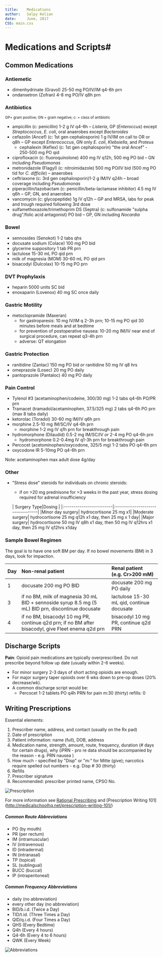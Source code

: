```yaml
---
title:    Medications 
author:   Salpy Kelian  
date:     June, 2017  
CSS: main.css  
---
```


# Medications and Scripts#

## Common Medications ##
	
### Antiemetic ###

* dimenhydrinate (Gravol) 25-50 mg PO/IV/IM q4-6h prn	
* ondansetron (Zofran) 4-8 mg PO/IV q8h prn

 ### Antibiotics ###

<small>GP= gram positive; GN = gram negative; c: = class of antibiotic</small>

* ampicillin (c: penicillin) 1-2 g IV q4-6h – *Listeria*, GP (*Enteroccus*) except *Streptococcus*, *E. coli*, oral anaerobes except *Bacteroides*
* cefazolin (Ancef) (c: 1st gen cephalosporin) 1 g IV/IM on call to OR or q8h – GP except *Enterococcus*, GN only *E. coli*, *Klebsiella*, and *Proteus*
	* cephalexin (Keflex) (c: 1st gen cephalosporin) "the oral Ancef" - 250-500 mg PO qid
* ciprofloxacin (c: fluoroquinolone) 400 mg IV q12h, 500 mg PO bid – GN including *Pseudomonas*
* metronidazole (Flagyl) (c: nitroimidazole) 500 mg PO/IV bid (500 mg PO tid for *C. difficile*) – anaerobes
* ceftriaxone (c: 3rd gen cephalosporin)1-2 g IM/IV q24h – broad coverage including *Pseudomonas*
*  piperacillin/tazobactam (c: penicillin/beta-lactamase inhibitor) 4.5 mg IV q6h – GP, GN, and anaerobes
*  vancomycin (c: glycopeptide) 1g IV q12h – GP and MRSA, labs for peak and trough required following 3rd dose
*  sulfamethoxazole/trimethoprim DS (Septra) (c: sulfonamide "sulpha drug"/folic acid antagonist) PO bid – GP, GN including *Nocardia*

### Bowel ###

* sennosides (Senokot) 1-2 tabs qhs  
* docusate sodium (Colace) 100 mg PO bid  
* glycerine suppository 1 tab PR prn  
* lactulose 15-30 mL PO qid prn  
* milk of magnesia (MOM) 30-60 mL PO qid prn   
* bisacodyl (Dulcolax) 10-15 mg PO prn  


### DVT Prophylaxis ###

* heparin 5000 units SC bid
* enoxaparin (Lovenox) 40 mg SC once daily

### Gastric Motility ###
* metoclopramide (Maxeran) 
	* for gastroparesis: 10 mg IV/IM q 2-3h  prn; 10-15 mg PO qid 30 minutes before meals and at bedtime
	* for prevention of postoperative nausea: 10-20 mg IM/IV near end of surgical procedure, can repeat q3-4h prn
	* adverse: QT elongation

### Gastric Protection ###

* ranitidine (Zantac) 150 mg PO bid *or* ranitidine 50 mg IV q8 hrs
* omeprazole (Losec) 20 mg PO daily
* pantoprazole (Pantaloc) 40 mg PO daily

### Pain Control ###

* Tylenol #3 (acetaminophen/codeine, 300/30 mg) 1-2 tabs q4-6h PO/PR prn
* Tramacet (tramadol/acetaminophen, 37.5/325 mg) 2 tabs q4-6h PO prn (max 8 tabs daily) 
* ketorolac (Toradol) 30-60 mg IM/IV q6h prn
* morphine 2.5-10 mg IM/SC/IV q4-6h prn
	* morphine 1-2 mg IV q1h prn for breakthrough pain
* hydromorphone (Dilaudid) 0.5-2 mg IM/SC/IV *or* 2-4 mg PO q4-6h prn
	* hydromorphone 0.2-0.4mg IV q1-3h prn for breakthrough pain
* Percocet (acetominophen/oxycodone, 325/5 mg) 1-2 tabs PO q4-6h prn
* oxycodone IR 5-10mg PO q4-6h prn 

Note: acetaminophen max adult dose 4g/day

### Other ###
*  "Stress dose" steroids for individuals on chronic steroids: 
	*  if on >20 mg prednisone for >3 weeks in the past year, stress dosing required for adrenal insufficiency

	| Surgery Type|Dosing	| 
|:-------------------------|:----------------------------------|
	|Minor day surgery| hydrocortisone 25 mg x1|
	|Moderate surgery| hydrocortisone 25 mg q12h x1 day, then 25 mg x 1 day|
	|Major surgery| hydrocortisone 50 mg IV q8h x1 day, then 50 mg IV q12hrs x1 day, then 25 mg IV q12hrs x1day

### Sample Bowel Regimen ###
The goal is to have one soft BM per day. If no bowel movements (BM) in 3 days, look for impaction.

|Day|Non-renal patient| Renal patient <br/>(e.g. Cr>200 mM)|
| :----	| :---------------	| :-----------------------------	|
| 1	| docusate 200 mg PO BID	| docusate 200 mg PO  daily	| 
| 3	| if no BM, milk of magnesia 30 mL BID + sennoside syrup 8.5 mg (5 mL) BID prn, discontinue docusate	| lactulose 15-30 mL qid, continue docusate	| 
| 4	| if no BM, bisacodyl 10 mg PR, continue q2d prn; if no BM after bisacodyl, give Fleet enema q2d prn	| bisacodyl 10 mg PR, continue q2d PRN	| 



## Discharge Scripts  ##
**Pain**: Opioid pain medications are typically overprescribed. Do not prescribe beyond follow up date (usually within 2-6 weeks).

* For minor surgery 2-3 days of short acting opioids are enough. 
* For major surgery taper opioids over 6 wks down to pre-op doses (20% decrease/wk).
* A common discharge script would be:
	* Percocet 1-2 tablets PO q4h PRN for pain m:30 (thirty) refills: 0

## Writing Prescriptions  ##
Essential elements:

1. Prescriber name, address, and contact (usually on the Rx pad)  
2. Date of prescription
3. Patient information: name (full), DOB, address
4. Medication name, strength, amount, route, frequency, duration (# days for certain drugs), why  (iPRN - pro re data should be accompanied by the reason - e.g. PRN nausea )
5. How much - specified by "Disp" or "m:" for Mitte (give); narcotics require spelled out numbers - e.g. Disp # 30 (thirty)
6. Refills
7. Prescriber signature
8. Recommended: prescriber printed name, CPSO No.

![](img/pharm_script.png "Prescription")

For more information see [Rational Prescribing](http://www.rationalprescribing.com/framework/framework_04_01.html) and [Prescription Writing 101] (http://medicalschoolhq.net/prescription-writing-101/) 


##### Common Route Abbreviations #####

* PO (by mouth)
* PR (per rectum)
* IM (intramuscular)
* IV (intravenous)
* ID (intradermal)
* IN (intranasal)
* TP (topical)
* SL (sublingual)
* BUCC (buccal)
* IP (intraperitoneal)

##### Common Frequency Abbreviations #####

* daily (no abbreviation)
* every other day (no abbreviation)
* BID/b.i.d. (Twice a Day)
* TID/t.id. (Three Times a Day)
* QID/q.i.d. (Four Times a Day)
* QHS (Every Bedtime)
* Q4h (Every 4 hours)
* Q4-6h (Every 4 to 6 hours)
* QWK (Every Week)

![](img/pharm_abbr.png "Abbreviations")